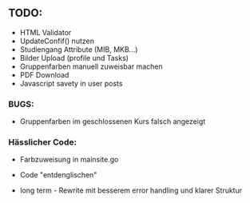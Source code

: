 ## TODO:
- HTML Validator
- UpdateConfif() nutzen
- Studiengang Attribute (MIB, MKB...)
- Bilder Upload (profile und Tasks)
- Gruppenfarben manuell zuweisbar machen
- PDF Download
- Javascript savety in user posts

### BUGS:
- Gruppenfarben im geschlossenen Kurs falsch angezeigt

### Hässlicher Code:
- Farbzuweisung in mainsite.go
- Code "entdenglischen"

- long term - Rewrite mit besserem error handling und klarer Struktur